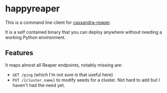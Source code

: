 happyreaper
===========

This is a command line client for [cassandra-reaper](https://github.com/thelastpickle/cassandra-reaper).

It is a self contained binary that you can deploy anywhere without needing a working Python environment.

Features
--------

It maps almost all Reaper endpoints, notably missing are:
  * `GET /ping` (which I'm not sure is that useful here)
  * `PUT /{cluster_name}` to modify seeds for a cluster. Not hard to add but I haven't had the need yet.
